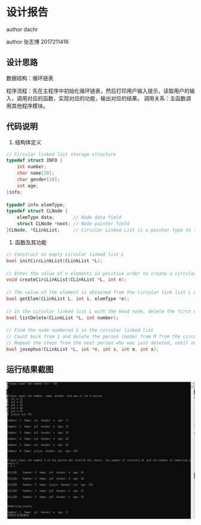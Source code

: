 ﻿# 设计报告

author dachr

author 张志博 2017211416 

## 设计思路

数据结构：循环链表

程序流程：先在主程序中初始化循环链表，然后打印用户输入提示，读取用户的输入，调用对应的函数，实现对应的功能，输出对应的结果。
调用关系：主函数调用其他程序模块。

## 代码说明

1. 结构体定义

```c
// Circular linked list storage structure
typedef struct INFO {
	int number;
	char name[20];
	char gender[10];
	int age;
}info;

typedef info elemType;
typedef struct CLNode {
	elemType data;       // Node data field
	struct CLNode *next; // Node pointer field
}CLNode, *CLinkList;     // Circular Linked List is a pointer type to the structure CLNode
```

1. 函数及其功能

```c
// Construct an empty circular linked list L
bool initCircLinkList(CLinkList *L);

// Enter the value of n elements in positive order to create a circular linked list L with a head node
void createCircLinkList(CLinkList *L, int n);

// The value of the element is obtained from the circular link list L with the head node according to the sequence number i, and the value of the i-th data element in the L is returned by e.
bool getElem(CLinkList L, int i, elemType *e);

// In the circular linked list L with the head node, delete the first element with the number
bool listDelete(CLinkList *L, int number);

// Find the node numbered S in the circular linked list
// Count back from 1 and delete the person (node) from M from the circular list and output the person's number
// Repeat the steps from the next person who was just deleted, until only X people remain in the end
bool josephus(CLinkList *L, int *n, int s, int m, int x);
```

## 运行结果截图

![runtime capture jojo](josephus.png)
